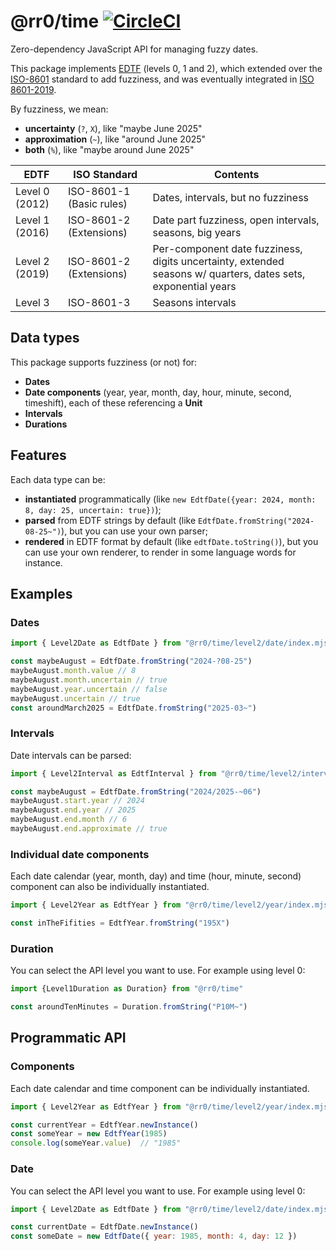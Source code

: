 # @rr0/time [![CircleCI](https://dl.circleci.com/status-badge/img/gh/RR0/time/tree/master.svg?style=svg)](https://dl.circleci.com/status-badge/redirect/gh/RR0/time/tree/master)

Zero-dependency JavaScript API for managing fuzzy dates.

This package implements [EDTF](https://www.loc.gov/standards/datetime/) (levels 0, 1 and 2), 
which extended over the [ISO-8601](https://www.iso.org/iso-8601-date-and-time-format.html) standard to add fuzziness, 
and was eventually integrated in [ISO 8601-2019](https://www.iso.org/obp/ui/#iso:std:iso:8601:-1:ed-1:v1:en).

By fuzziness, we mean:
- **uncertainty** (`?`, `X`), like "maybe June 2025"
- **approximation** (`~`), like "around June 2025"
- **both** (`%`), like "maybe around June 2025"

| EDTF           | ISO Standard             | Contents                                                                                                      |
|----------------|--------------------------|---------------------------------------------------------------------------------------------------------------|
| Level 0 (2012) | ISO-8601-1 (Basic rules) | Dates, intervals, but no fuzziness                                                                            |
| Level 1 (2016) | ISO-8601-2 (Extensions)  | Date part fuzziness, open intervals, seasons, big years                                                       |
| Level 2 (2019) | ISO-8601-2 (Extensions)  | Per-component date fuzziness, digits uncertainty, extended seasons w/ quarters, dates sets, exponential years |
| Level 3        | ISO-8601-3               | Seasons intervals                                                                                             |


## Data types
This package supports fuzziness (or not) for:
- **Dates**
- **Date components** (year, year, month, day, hour, minute, second, timeshift), each of these referencing a **Unit**
- **Intervals**
- **Durations**

## Features
Each data type can be:
- **instantiated** programmatically (like `new EdtfDate({year: 2024, month: 8, day: 25, uncertain: true})`);
- **parsed** from EDTF strings by default (like `EdtfDate.fromString("2024-08-25~")`), but you can use your own parser;
- **rendered** in EDTF format by default (like `edtfDate.toString()`), but you can use your own renderer, to render in some language words for instance.

## Examples

### Dates
```js
import { Level2Date as EdtfDate } from "@rr0/time/level2/date/index.mjs"

const maybeAugust = EdtfDate.fromString("2024-?08-25")
maybeAugust.month.value // 8
maybeAugust.month.uncertain // true
maybeAugust.year.uncertain // false
maybeAugust.uncertain // true
const aroundMarch2025 = EdtfDate.fromString("2025-03~")  
```

### Intervals
Date intervals can be parsed: 
```js
import { Level2Interval as EdtfInterval } from "@rr0/time/level2/interval/index.mjs"

const maybeAugust = EdtfDate.fromString("2024/2025-~06")
maybeAugust.start.year // 2024
maybeAugust.end.year // 2025
maybeAugust.end.month // 6
maybeAugust.end.approximate // true
```

### Individual date components
Each date calendar (year, month, day) and time (hour, minute, second) component can also be individually instantiated.
```js
import { Level2Year as EdtfYear } from "@rr0/time/level2/year/index.mjs"

const inTheFifities = EdtfYear.fromString("195X")
```

### Duration

You can select the API level you want to use. For example using level 0:
```js
import {Level1Duration as Duration} from "@rr0/time"

const aroundTenMinutes = Duration.fromString("P10M~")
```

## Programmatic API

### Components
Each date calendar and time component can be individually instantiated.
```js
import { Level2Year as EdtfYear } from "@rr0/time/level2/year/index.mjs"

const currentYear = EdtfYear.newInstance()
const someYear = new EdtfYear(1985)
console.log(someYear.value)  // "1985"
```

### Date

You can select the API level you want to use. For example using level 0:
```js
import { Level2Date as EdtfDate } from "@rr0/time/level2/date/index.mjs"

const currentDate = EdtfDate.newInstance()
const someDate = new EdtfDate({ year: 1985, month: 4, day: 12 })
```
